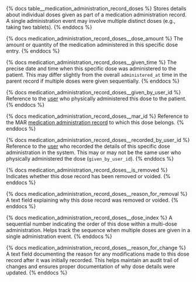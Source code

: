 {% docs table__medication_administration_record_doses %}
Stores details about individual doses given as part of a medication administration record. A single administration event may involve multiple distinct doses (e.g., taking two tablets).
{% enddocs %}

{% docs medication_administration_record_doses__dose_amount %}
The amount or quantity of the medication administered in this specific dose entry.
{% enddocs %}

{% docs medication_administration_record_doses__given_time %}
The precise date and time when this specific dose was administered to the patient. This may differ slightly from the overall `administered_at` time in the parent record if multiple doses were given sequentially.
{% enddocs %}

{% docs medication_administration_record_doses__given_by_user_id %}
Reference to the [user](#!/model/model.public.users) who physically administered this dose to the patient.
{% enddocs %}

{% docs medication_administration_record_doses__mar_id %}
Reference to the MAR [medication administration record](#!/model/model.public.medication_administration_records) to which this dose belongs.
{% enddocs %}

{% docs medication_administration_record_doses__recorded_by_user_id %}
Reference to the [user](#!/model/model.public.users) who recorded the details of this specific dose administration in the system. This may or may not be the same user who physically administered the dose (`given_by_user_id`).
{% enddocs %}

{% docs medication_administration_record_doses__is_removed %}
Indicates whether this dose record has been removed or voided.
{% enddocs %}

{% docs medication_administration_record_doses__reason_for_removal %}
A text field explaining why this dose record was removed or voided.
{% enddocs %}

{% docs medication_administration_record_doses__dose_index %}
A sequential number indicating the order of this dose within a multi-dose administration. Helps track the sequence when multiple doses are given in a single administration event.
{% enddocs %}

{% docs medication_administration_record_doses__reason_for_change %}
A text field documenting the reason for any modifications made to this dose record after it was initially recorded. This helps maintain an audit trail of changes and ensures proper documentation of why dose details were updated.
{% enddocs %}

